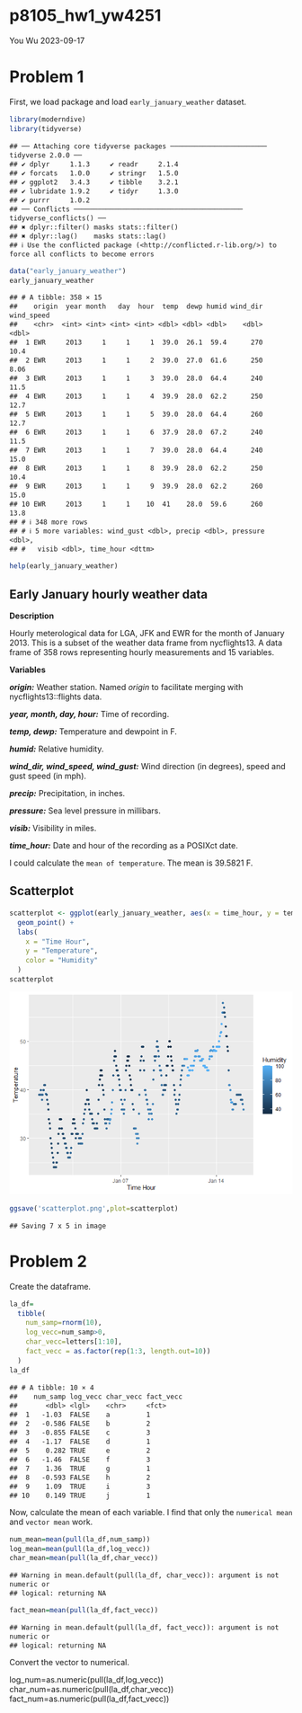 p8105_hw1_yw4251
================
You Wu
2023-09-17

# Problem 1

First, we load package and load `early_january_weather` dataset.

``` r
library(moderndive)
library(tidyverse)
```

    ## ── Attaching core tidyverse packages ──────────────────────── tidyverse 2.0.0 ──
    ## ✔ dplyr     1.1.3     ✔ readr     2.1.4
    ## ✔ forcats   1.0.0     ✔ stringr   1.5.0
    ## ✔ ggplot2   3.4.3     ✔ tibble    3.2.1
    ## ✔ lubridate 1.9.2     ✔ tidyr     1.3.0
    ## ✔ purrr     1.0.2     
    ## ── Conflicts ────────────────────────────────────────── tidyverse_conflicts() ──
    ## ✖ dplyr::filter() masks stats::filter()
    ## ✖ dplyr::lag()    masks stats::lag()
    ## ℹ Use the conflicted package (<http://conflicted.r-lib.org/>) to force all conflicts to become errors

``` r
data("early_january_weather")
early_january_weather
```

    ## # A tibble: 358 × 15
    ##    origin  year month   day  hour  temp  dewp humid wind_dir wind_speed
    ##    <chr>  <int> <int> <int> <int> <dbl> <dbl> <dbl>    <dbl>      <dbl>
    ##  1 EWR     2013     1     1     1  39.0  26.1  59.4      270      10.4 
    ##  2 EWR     2013     1     1     2  39.0  27.0  61.6      250       8.06
    ##  3 EWR     2013     1     1     3  39.0  28.0  64.4      240      11.5 
    ##  4 EWR     2013     1     1     4  39.9  28.0  62.2      250      12.7 
    ##  5 EWR     2013     1     1     5  39.0  28.0  64.4      260      12.7 
    ##  6 EWR     2013     1     1     6  37.9  28.0  67.2      240      11.5 
    ##  7 EWR     2013     1     1     7  39.0  28.0  64.4      240      15.0 
    ##  8 EWR     2013     1     1     8  39.9  28.0  62.2      250      10.4 
    ##  9 EWR     2013     1     1     9  39.9  28.0  62.2      260      15.0 
    ## 10 EWR     2013     1     1    10  41    28.0  59.6      260      13.8 
    ## # ℹ 348 more rows
    ## # ℹ 5 more variables: wind_gust <dbl>, precip <dbl>, pressure <dbl>,
    ## #   visib <dbl>, time_hour <dttm>

``` r
help(early_january_weather)
```

## Early January hourly weather data

**Description**

Hourly meterological data for LGA, JFK and EWR for the month of January
2013. This is a subset of the weather data frame from nycflights13. A
data frame of 358 rows representing hourly measurements and 15
variables.

**Variables**

***origin:*** Weather station. Named *origin* to facilitate merging with
nycflights13::flights data.

***year, month, day, hour:*** Time of recording.

***temp, dewp:*** Temperature and dewpoint in F.

***humid:*** Relative humidity.

***wind_dir, wind_speed, wind_gust:*** Wind direction (in degrees),
speed and gust speed (in mph).

***precip:*** Precipitation, in inches.

***pressure:*** Sea level pressure in millibars.

***visib:*** Visibility in miles.

***time_hour:*** Date and hour of the recording as a POSIXct date.

I could calculate the `mean of temperature`. The mean is 39.5821 F.

## Scatterplot

``` r
scatterplot <- ggplot(early_january_weather, aes(x = time_hour, y = temp, color = humid)) +
  geom_point() +
  labs(
    x = "Time Hour",
    y = "Temperature",
    color = "Humidity"
  )
scatterplot
```

![](p8105_hw1_yw4251_files/figure-gfm/unnamed-chunk-3-1.png)<!-- -->

``` r
ggsave('scatterplot.png',plot=scatterplot)
```

    ## Saving 7 x 5 in image

# Problem 2

Create the dataframe.

``` r
la_df=
  tibble(
    num_samp=rnorm(10),
    log_vecc=num_samp>0,
    char_vecc=letters[1:10],
    fact_vecc = as.factor(rep(1:3, length.out=10))
  )
la_df
```

    ## # A tibble: 10 × 4
    ##    num_samp log_vecc char_vecc fact_vecc
    ##       <dbl> <lgl>    <chr>     <fct>    
    ##  1   -1.03  FALSE    a         1        
    ##  2   -0.586 FALSE    b         2        
    ##  3   -0.855 FALSE    c         3        
    ##  4   -1.17  FALSE    d         1        
    ##  5    0.282 TRUE     e         2        
    ##  6   -1.46  FALSE    f         3        
    ##  7    1.36  TRUE     g         1        
    ##  8   -0.593 FALSE    h         2        
    ##  9    1.09  TRUE     i         3        
    ## 10    0.149 TRUE     j         1

Now, calculate the mean of each variable. I find that only the
`numerical mean` and `vector mean` work.

``` r
num_mean=mean(pull(la_df,num_samp))
log_mean=mean(pull(la_df,log_vecc))
char_mean=mean(pull(la_df,char_vecc))
```

    ## Warning in mean.default(pull(la_df, char_vecc)): argument is not numeric or
    ## logical: returning NA

``` r
fact_mean=mean(pull(la_df,fact_vecc))
```

    ## Warning in mean.default(pull(la_df, fact_vecc)): argument is not numeric or
    ## logical: returning NA

Convert the vector to numerical.

log_num=as.numeric(pull(la_df,log_vecc))
char_num=as.numeric(pull(la_df,char_vecc))
fact_num=as.numeric(pull(la_df,fact_vecc))
